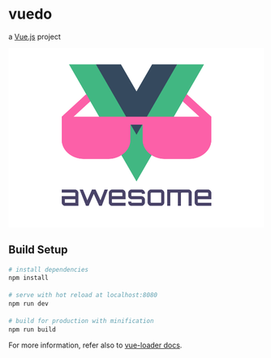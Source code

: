 # vuedo

a [Vue.js](https://vuejs.org/) project

![](assets_readme/vueBanner.png)

## Build Setup

``` bash
# install dependencies
npm install

# serve with hot reload at localhost:8080
npm run dev

# build for production with minification
npm run build
```

For more information, refer also to [ vue-loader docs](https://vue-loader.vuejs.org/en/).
